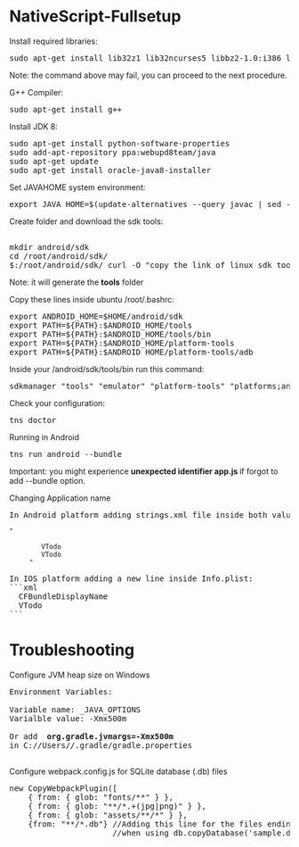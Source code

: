 # NativeScript-Fullsetup

Install required libraries:
<pre>
sudo apt-get install lib32z1 lib32ncurses5 libbz2-1.0:i386 libstdc++6:i386
</pre>
Note: the command above may fail, you can proceed to the next procedure.

G++ Compiler:
<pre>
sudo apt-get install g++
</pre>
Install JDK 8:

<pre>
sudo apt-get install python-software-properties
sudo add-apt-repository ppa:webupd8team/java
sudo apt-get update
sudo apt-get install oracle-java8-installer
</pre>

Set JAVAHOME system environment:
<pre>
export JAVA_HOME=$(update-alternatives --query javac | sed -n -e 's/Best: *\(.*\)\/bin\/javac/\1/p')
</pre>
Create folder and download the sdk tools:
<pre>

mkdir android/sdk
cd /root/android/sdk/
$:/root/android/sdk/ curl -O "copy the link of linux sdk tools zip file here from android downloads..."
</pre>

Note: it will generate the <b>tools</b> folder

Copy these lines inside ubuntu /root/.bashrc:
<pre>
export ANDROID_HOME=$HOME/android/sdk
export PATH=${PATH}:$ANDROID_HOME/tools
export PATH=${PATH}:$ANDROID_HOME/tools/bin
export PATH=${PATH}:$ANDROID_HOME/platform-tools
export PATH=${PATH}:$ANDROID_HOME/platform-tools/adb
</pre>

Inside your /android/sdk/tools/bin run this command:
<pre>
sdkmanager "tools" "emulator" "platform-tools" "platforms;android-28" "build-tools;28.0.3" "extras;android;m2repository" "extras;google;m2repository"
</pre>
Check your configuration:
<pre>
tns doctor
</pre>

Running in Android
<pre>
tns run android --bundle
</pre>

Important: you might experience <b> unexpected identifier app.js </b> if forgot to add --bundle option.

Changing Application name
<pre>
In Android platform adding strings.xml file inside both values and values-v21.
<code>
" <?xml version="1.0" encoding="utf-8"?>
    <resources>
        <string name="app_name">VTodo</string>
        <string name="title_activity_kimera">VTodo</string>
    </resources> "
 </code>
In IOS platform adding a new line inside Info.plist:
```xml
  <key>CFBundleDisplayName</key>
  <string>VTodo</string>
```
</pre>

# Troubleshooting

Configure JVM heap size on Windows
<pre>
Environment Variables:

Variable name: _JAVA_OPTIONS 
Varialble value: -Xmx500m

Or add <b> org.gradle.jvmargs=-Xmx500m </b>
in C://Users/<your-name>/.gradle/gradle.properties
  
</pre>

Configure webpack.config.js for SQLite database (.db) files 
<pre>
new CopyWebpackPlugin([
    { from: { glob: "fonts/**" } },
    { from: { glob: "**/*.+(jpg|png)" } },
    { from: { glob: "assets/**/*" } },
    {from: "**/*.db"} //Adding this line for the files ending with .db to recognize
                      //when using db.copyDatabase('sample.db')
</pre>
